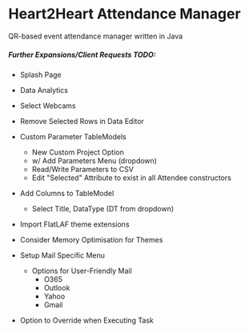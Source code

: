 # Heart2Heart Attendance Manager
 QR-based event attendance manager written in Java




##### Further Expansions/Client Requests TODO:
- Splash Page
- Data Analytics

- Select Webcams
- Remove Selected Rows in Data Editor

- Custom Parameter TableModels
   - New Custom Project Option
    - w/ Add Parameters Menu (dropdown)
   - Read/Write Parameters to CSV
   - Edit "Selected" Attribute to exist in all Attendee constructors
- Add Columns to TableModel
  - Select Title, DataType (DT from dropdown)

- Import FlatLAF theme extensions
- Consider Memory Optimisation for Themes

- Setup Mail Specific Menu
  - Options for User-Friendly Mail
    - O365
    - Outlook
    - Yahoo
    - Gmail
- Option to Override when Executing Task
